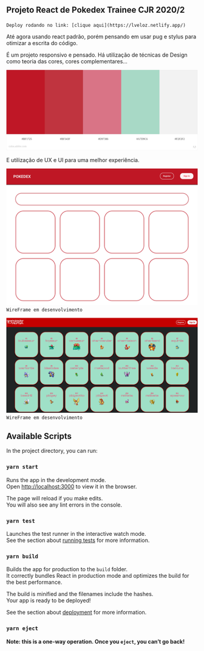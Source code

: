 ## Projeto React de Pokedex Trainee CJR 2020/2

`Deploy rodando no link: [clique aqui](https://lveloz.netlify.app/)`


Até agora usando react padrão, porém pensando em usar pug e stylus para otimizar a escrita do código.

É um projeto responsivo e pensado. Há utilização de técnicas de Design como teoria das cores, cores complementares...

![paleta de cores utilizada, título 152 Brazilian Artists Pokedex Project](./wireframes/paletadecores.jpeg)

E utilização de UX e UI para uma melhor experiência.


![base que será montada o projeto](./wireframes/Pokedex.png)
`WireFrame em desenvolvimento`

![base que será montada o projeto](./wireframes/pokedexv0.5.png)
`WireFrame em desenvolvimento`

## Available Scripts

In the project directory, you can run:

### `yarn start`

Runs the app in the development mode.\
Open [http://localhost:3000](http://localhost:3000) to view it in the browser.

The page will reload if you make edits.\
You will also see any lint errors in the console.

### `yarn test`

Launches the test runner in the interactive watch mode.\
See the section about [running tests](https://facebook.github.io/create-react-app/docs/running-tests) for more information.

### `yarn build`

Builds the app for production to the `build` folder.\
It correctly bundles React in production mode and optimizes the build for the best performance.

The build is minified and the filenames include the hashes.\
Your app is ready to be deployed!

See the section about [deployment](https://facebook.github.io/create-react-app/docs/deployment) for more information.

### `yarn eject`

**Note: this is a one-way operation. Once you `eject`, you can’t go back!**